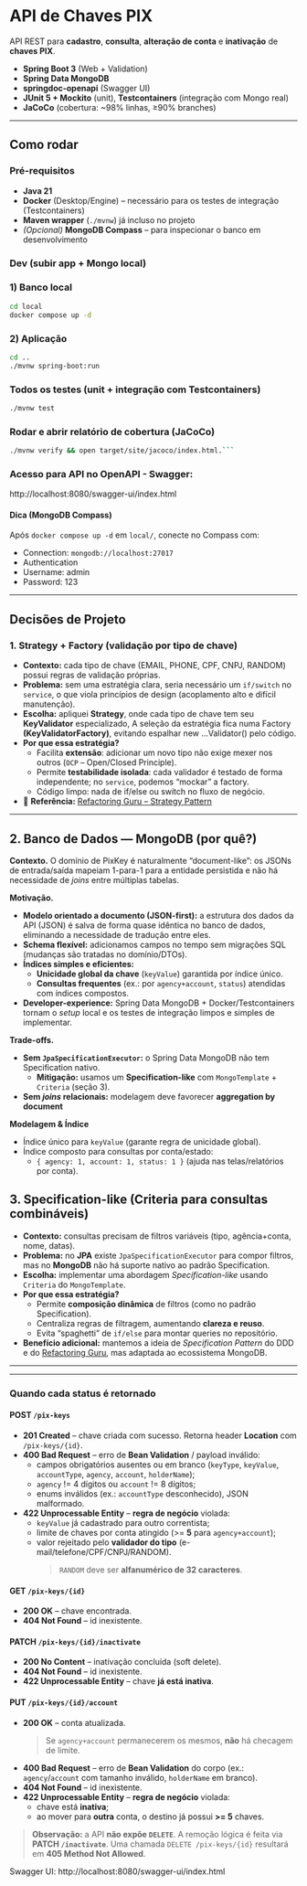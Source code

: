 # API de Chaves PIX

API REST para **cadastro**, **consulta**, **alteração de conta** e **inativação** de **chaves PIX**.

- **Spring Boot 3** (Web + Validation)
- **Spring Data MongoDB**
- **springdoc-openapi** (Swagger UI)
- **JUnit 5 + Mockito** (unit), **Testcontainers** (integração com Mongo real)
- **JaCoCo** (cobertura: ~98% linhas, ≥90% branches)
________________________________________________________________________________________________________

## Como rodar

### Pré-requisitos
- **Java 21**
- **Docker** (Desktop/Engine) – necessário para os testes de integração (Testcontainers)
- **Maven wrapper** (`./mvnw`) já incluso no projeto
- *(Opcional)* **MongoDB Compass** – para inspecionar o banco em desenvolvimento

### Dev (subir app + Mongo local)

### 1) Banco local
```bash
cd local
docker compose up -d
```

### 2) Aplicação
```bash
cd ..
./mvnw spring-boot:run
```

### Todos os testes (unit + integração com Testcontainers)
```bash
./mvnw test
```

### Rodar e abrir relatório de cobertura (JaCoCo)
```bash
./mvnw verify && open target/site/jacoco/index.html.```
```
### Acesso para API no OpenAPI - Swagger:
http://localhost:8080/swagger-ui/index.html

#### Dica (MongoDB Compass)

Após `docker compose up -d` em `local/`, conecte no Compass com:
- Connection: `mongodb://localhost:27017`
- Authentication
- Username: admin
- Password: 123
__________________________________________________________________________

## Decisões de Projeto

### 1. Strategy + Factory (validação por tipo de chave)

- **Contexto:** cada tipo de chave (EMAIL, PHONE, CPF, CNPJ, RANDOM) possui regras de validação próprias.
- **Problema:** sem uma estratégia clara, seria necessário um `if/switch` no `service`, o que viola princípios de design (acoplamento alto e difícil manutenção).
- **Escolha:** apliquei **Strategy**, onde cada tipo de chave tem seu **KeyValidator** especializado, A seleção da estratégia fica numa Factory **(KeyValidatorFactory)**, evitando espalhar new ...Validator() pelo código.
- **Por que essa estratégia?**
  - Facilita **extensão**: adicionar um novo tipo não exige mexer nos outros (`OCP` – Open/Closed Principle).
  - Permite **testabilidade isolada**: cada validador é testado de forma independente; no `service`, podemos “mockar” a factory.
  - Código limpo: nada de if/else ou switch no fluxo de negócio.
- 🔗 **Referência:** [Refactoring Guru – Strategy Pattern](https://refactoring.guru/design-patterns/strategy)

---

## 2. Banco de Dados — MongoDB (por quê?)

**Contexto.** O domínio de PixKey é naturalmente “document-like”: os JSONs de entrada/saída mapeiam 1-para-1 para a entidade persistida e não há necessidade de *joins* entre múltiplas tabelas.

**Motivação.**
- **Modelo orientado a documento (JSON-first):** a estrutura dos dados da API (JSON) é salva de forma quase idêntica no banco de dados, eliminando a necessidade de tradução entre eles.
- **Schema flexível:** adicionamos campos no tempo sem migrações SQL (mudanças são tratadas no domínio/DTOs).
- **Índices simples e eficientes:**
  - **Unicidade global da chave** (`keyValue`) garantida por índice único.
  - **Consultas frequentes** (ex.: por `agency+account`, `status`) atendidas com índices compostos.
- **Developer-experience:** Spring Data MongoDB + Docker/Testcontainers tornam o *setup* local e os testes de integração limpos e simples de implementar.

**Trade-offs.**
- **Sem `JpaSpecificationExecutor`:** o Spring Data MongoDB não tem Specification nativo.
  - **Mitigação:** usamos um **Specification-like** com `MongoTemplate` + `Criteria` (seção 3).
- **Sem *joins* relacionais:** modelagem deve favorecer **aggregation by document**

**Modelagem & Índice**
- Índice único para `keyValue` (garante regra de unicidade global).
- Índice composto para consultas por conta/estado:
  - `{ agency: 1, account: 1, status: 1 }` (ajuda nas telas/relatórios por conta).

## 3. Specification-like (Criteria para consultas combináveis)

- **Contexto:** consultas precisam de filtros variáveis (tipo, agência+conta, nome, datas).
- **Problema:** no **JPA** existe `JpaSpecificationExecutor` para compor filtros, mas no **MongoDB** não há suporte nativo ao padrão Specification.
- **Escolha:** implementar uma abordagem *Specification-like* usando `Criteria` do `MongoTemplate`.
- **Por que essa estratégia?**
  - Permite **composição dinâmica** de filtros (como no padrão Specification).
  - Centraliza regras de filtragem, aumentando **clareza e reuso**.
  - Evita “spaghetti” de `if/else` para montar queries no repositório.
- **Benefício adicional:** mantemos a ideia de *Specification Pattern* do DDD e do [Refactoring Guru](https://refactoring.guru/design-patterns/specification), mas adaptada ao ecossistema MongoDB.


---

____________________________________________________________________________________________________
### Quando cada status é retornado

#### POST `/pix-keys`
- **201 Created** – chave criada com sucesso. Retorna header **Location** com `/pix-keys/{id}`.
- **400 Bad Request** – erro de **Bean Validation** / payload inválido:
  - campos obrigatórios ausentes ou em branco (`keyType`, `keyValue`, `accountType`, `agency`, `account`, `holderName`);
  - `agency` != 4 dígitos ou `account` != 8 dígitos;
  - enums inválidos (ex.: `accountType` desconhecido), JSON malformado.
- **422 Unprocessable Entity** – **regra de negócio** violada:
  - `keyValue` já cadastrado para outro correntista;
  - limite de chaves por conta atingido (>= **5** para `agency+account`);
  - valor rejeitado pelo **validador do tipo** (e-mail/telefone/CPF/CNPJ/RANDOM).
    > `RANDOM` deve ser **alfanumérico de 32 caracteres**.

#### GET `/pix-keys/{id}`
- **200 OK** – chave encontrada.
- **404 Not Found** – id inexistente.

#### PATCH `/pix-keys/{id}/inactivate`
- **200 No Content** – inativação concluída (soft delete).
- **404 Not Found** – id inexistente.
- **422 Unprocessable Entity** – chave **já está inativa**.

#### PUT `/pix-keys/{id}/account`
- **200 OK** – conta atualizada.
  > Se `agency+account` permanecerem os mesmos, **não** há checagem de limite.
- **400 Bad Request** – erro de **Bean Validation** do corpo (ex.: `agency`/`account` com tamanho inválido, `holderName` em branco).
- **404 Not Found** – id inexistente.
- **422 Unprocessable Entity** – **regra de negócio** violada:
  - chave está **inativa**;
  - ao mover para **outra** conta, o destino já possui **>= 5** chaves.

> **Observação:** a API **não expõe `DELETE`**. A remoção lógica é feita via **PATCH `/inactivate`**. Uma chamada `DELETE /pix-keys/{id}` resultará em **405 Method Not Allowed**.

Swagger UI: http://localhost:8080/swagger-ui/index.html
